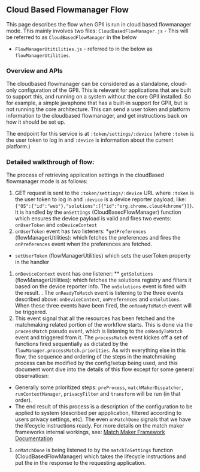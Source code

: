 ## Cloud Based Flowmanager Flow

This page describes the flow when GPII is run in cloud based flowmanager mode. This mainly involves two files:
`CloudBasedFlowManager.js` - This will be referred to as `CloudBasedFlowManager` in the below
* `FlowManagerUtitilities.js` - referred to in the below as `flowManagerUtilities`.

### Overview and APIs

The cloudbased flowmanager can be considered as a standalone, cloud-only configuration of the GPII. This is relevant for applications that are built to support this, and running on a system without the core GPII installed. So for example, a simple javaphone that has a built-in support for GPII, but is not running the core architecture. This can send a user token and platform information to the cloudbased flowmanager, and get instructions back on how it should be set up.

The endpoint for this service is at `:token/settings/:device` (where `:token` is the user token to log in and `:device` is information about the current platform.)

### Detailed walkthrough of flow:
The process of retrieving application settings in the cloudBased flowmanager mode is as follows:

1. GET request is sent to the `:token/settings/:device` URL where `:token` is the user token to log in and `:device` is a device reporter payload, like: `{"OS":{"id":"web"},"solutions":[{"id":"org.chrome.cloud4chrome"}]}`. It is handled by the `onSettings` (CloudBasedFlowManager) function which ensures the device payload is valid and fires two events: `onUserToken` and `onDeviceContext`
1. `onUserToken` event has two listeners:
  *`getPreferences` (flowManagerUtilities): which fetches the preferences and fires the `onPreferences` event when the preferences are fetched.
  * `setUserToken` (flowManagerUtilities) which sets the userToken property in the handler
1. `onDeviceContext` event has one listener:
** `getSolutions` (flowManagerUtilities): which fetches the solutions registry and filters it based on the device reporter info. The `onSolutions` event is fired with the result.
. The `onReadyToMatch` event is listening to the three events described above: `onDeviceContext`, `onPreferences` and `onSolutions`. When these three events have been fired, the `onReadyToMatch` event will be triggered.
1. This event signal that all the resources has been fetched and the matchmaking related portion of the workflow starts. This is done via the `processMatch` pseudo event, which is listening to the `onReadyToMatch` event and triggered from it. The `processMatch` event kickes off a set of functions fired sequentially as dictated by the `flowManager.processMatch.priorities`. As with everything else in this flow, the sequence and ordering of the steps in the matchmaking process can be modified by the config/setup being used, and this document wont dive into the details of this flow except for some general observatiosn:
 * Generally some prioritized steps: `preProcess`, `matchMakerDispatcher`, `runContextManager`, `privacyFilter` and `transform` will be run (in that order).
 * The end result of this process is a description of the configuration to be applied to system (described per appplication, filtered according to users privacy settings, etc). The even `onMatchDone` signals that we have the lifecycle instructions ready. For more details on the match maker frameworks internal workings, see: [Match Maker Framework Documentation](MatchMakerFramework.md)
1. `onMatchDone` is being listened to by the `matchToSettings` function (CloudBasedFlowManager) which takes the lifecycle instructions and put the in the response to the requesting application.
